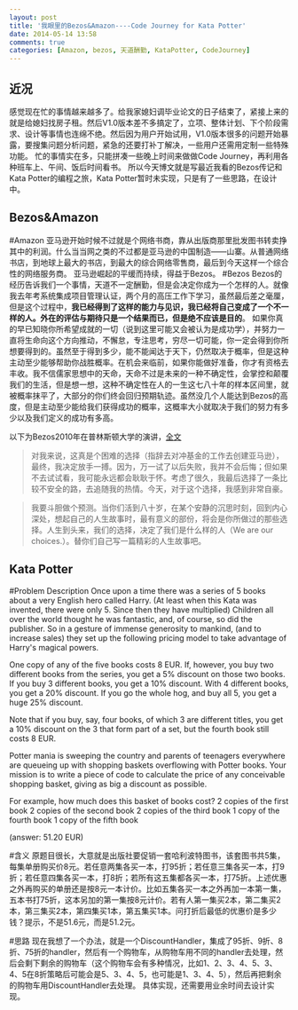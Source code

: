```yaml
---
layout: post
title: '我眼里的Bezos&Amazon----Code Journey for Kata Potter'
date: 2014-05-14 13:58
comments: true
categories: [Amazon, bezos, 天道酬勤, KataPotter, CodeJourney]
---
```

近况
----------------------
感觉现在忙的事情越来越多了。给我家媳妇调毕业论文的日子结束了，紧接上来的就是给媳妇找房子租。然后V1.0版本差不多搞定了，立项、整体计划、下个阶段需求、设计等事情也连绵不绝。然后因为用户开始试用，V1.0版本很多的问题开始暴露，要搜集问题分析问题，紧急的还要打补丁解决，一些用户还需用定制一些特殊功能。
忙的事情实在多，只能拼凑一些晚上时间来做做Code Journey，再利用各种班车上、午间、饭后时间看书。
所以今天博文就是写最近我看的Bezos传记和Kata Potter的编程之旅，Kata Potter暂时未实现，只是有了一些思路，在设计中。

Bezos&Amazon
------------------------
#Amazon
亚马逊开始时候不过就是个网络书商，靠从出版商那里批发图书转卖挣其中的利润。什么当当网之类的不过都是亚马逊的中国制造——山寨。从普通网络书店，到地球上最大的书店，到最大的综合网络零售商，最后到今天这样一个综合性的网络服务商。
亚马逊崛起的平缓而持续，得益于Bezos。
#Bezos
Bezos的经历告诉我们一个事情，天道不一定酬勤，但是会决定你成为一个怎样的人。就像我去年考系统集成项目管理认证，两个月的高压工作下学习，虽然最后差之毫厘，但是这个过程中，**我已经得到了这样的能力与见识，我已经将自己变成了一个不一样的人。外在的评估与期待只是一个结果而已，但是绝不应该是目的**。
如果你真的早已知晓你所希望成就的一切（说到这里可能又会被认为是成功学），并努力一直将生命向这个方向推动，不懈怠，专注思考，穷尽一切可能，你一定会得到你所想要得到的。虽然至于得到多少，能不能闻达于天下，仍然取决于概率，但是这种主动至少能够帮助你战胜概率。在机会来临前，如果你能做好准备，你才有资格去丰收。我不信儒家思想中的天命，天命不过是未来的一种不确定性，会掌控和颠覆我们的生活，但是想一想，这种不确定性在人的一生这七八十年的样本区间里，就被概率抹平了，大部分的你们终会回归预期轨迹。虽然没几个人能达到Bezos的高度，但是主动至少能给我们获得成功的概率，这概率大小就取决于我们的努力有多少以及我们定义的成功有多高。


以下为Bezos2010年在普林斯顿大学的演讲，[全文](http://c.blog.sina.com.cn/profile.php?blogid=bec49e8b8900143l)
>对我来说，这真是个困难的选择（指辞去对冲基金的工作去创建亚马逊），最终，我决定放手一搏。因为，万一试了以后失败，我并不会后悔；但如果不去试试看，我可能永远都会耿耿于怀。考虑了很久，我最后选择了一条比较不安全的路，去追随我的热情。今天，对于这个选择，我感到非常自豪。

>我要斗胆做个预测。当你们活到八十岁，在某个安静的沉思时刻，回到内心深处，想起自己的人生故事时，最有意义的部份，将会是你所做过的那些选择。人生到头来，我们的选择，决定了我们是什么样的人（We are our choices.）。替你们自己写一篇精彩的人生故事吧。

Kata Potter
----------------------------------------
#Problem Description
 Once upon a time there was a series of 5 books about a very English hero called Harry. (At least when this Kata was invented, there were only 5. Since then they have multiplied) Children all over the world thought he was fantastic, and, of course, so did the publisher. So in a gesture of immense generosity to mankind, (and to increase sales) they set up the following pricing model to take advantage of Harry's magical powers.

One copy of any of the five books costs 8 EUR. If, however, you buy two different books from the series, you get a 5% discount on those two books. If you buy 3 different books, you get a 10% discount. With 4 different books, you get a 20% discount. If you go the whole hog, and buy all 5, you get a huge 25% discount.

Note that if you buy, say, four books, of which 3 are different titles, you get a 10% discount on the 3 that form part of a set, but the fourth book still costs 8 EUR.

Potter mania is sweeping the country and parents of teenagers everywhere are queueing up with shopping baskets overflowing with Potter books. Your mission is to write a piece of code to calculate the price of any conceivable shopping basket, giving as big a discount as possible.

For example, how much does this basket of books cost?
  2 copies of the first book
  2 copies of the second book
  2 copies of the third book
  1 copy of the fourth book
  1 copy of the fifth book

(answer: 51.20 EUR) 

#含义
原题目很长，大意就是出版社要促销一套哈利波特图书，该套图书共5集，每集单册购买价8元。若任意两集各买一本，打95折；若任意三集各买一本，打9折；若任意四集各买一本，打8折；若所有这五集都各买一本，打75折。上述优惠之外再购买的单册还是按8元一本计价。比如五集各买一本之外再加一本第一集，五本书打75折，这本另加的第一集按8元计价。若有人第一集买2本，第二集买2本，第三集买2本，第四集买1本，第五集买1本。问打折后最低的优惠价是多少钱？提示，不是51.6元，而是51.2元。

#思路
现在我想了一个办法，就是一个DiscountHandler，集成了95折、9折、8折、75折的handler，然后有一个购物车，从购物车用不同的handler去处理，然后会剩下剩余的购物车（这个购物车会有多种情况，比如1、2、3、4、5、3、4、5在8折策略后可能会是5、3、4、5，也可能是1、3、4、5），然后再把剩余的购物车用DiscountHandler去处理。
具体实现，还需要用业余时间去设计实现。